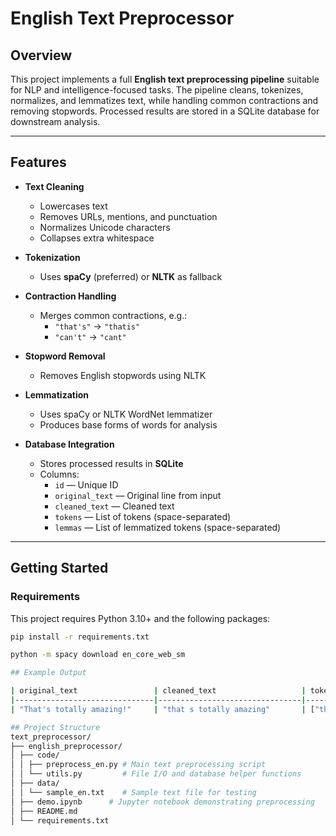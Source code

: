 # English Text Preprocessor  

## Overview
This project implements a full **English text preprocessing pipeline** suitable for NLP and intelligence-focused tasks. The pipeline cleans, tokenizes, normalizes, and lemmatizes text, while handling common contractions and removing stopwords. Processed results are stored in a SQLite database for downstream analysis.

---

## Features

- **Text Cleaning**
  - Lowercases text
  - Removes URLs, mentions, and punctuation
  - Normalizes Unicode characters
  - Collapses extra whitespace

- **Tokenization**
  - Uses **spaCy** (preferred) or **NLTK** as fallback

- **Contraction Handling**
  - Merges common contractions, e.g.:
    - `"that's"` → `"thatis"`
    - `"can't"` → `"cant"`

- **Stopword Removal**
  - Removes English stopwords using NLTK

- **Lemmatization**
  - Uses spaCy or NLTK WordNet lemmatizer
  - Produces base forms of words for analysis

- **Database Integration**
  - Stores processed results in **SQLite**
  - Columns:
    - `id` — Unique ID
    - `original_text` — Original line from input
    - `cleaned_text` — Cleaned text
    - `tokens` — List of tokens (space-separated)
    - `lemmas` — List of lemmatized tokens (space-separated)

---

## Getting Started

### Requirements
This project requires Python 3.10+ and the following packages:

```bash
pip install -r requirements.txt

python -m spacy download en_core_web_sm

## Example Output

| original_text                 | cleaned_text                   | tokens                              | lemmas                          |
|-------------------------------|--------------------------------|-------------------------------------|---------------------------------|
| "That's totally amazing!"     | "that s totally amazing"       | ["that", "s", "totally", "amazing"] | ["that", "be", "totally", "amazing"] |

## Project Structure
text_preprocessor/
├── english_preprocessor/
│ ├── code/
│ │ ├── preprocess_en.py # Main text preprocessing script
│ │ └── utils.py         # File I/O and database helper functions
│ ├── data/
│ │ └── sample_en.txt    # Sample text file for testing
│ ├── demo.ipynb      # Jupyter notebook demonstrating preprocessing
│ ├── README.md
│ └── requirements.txt
